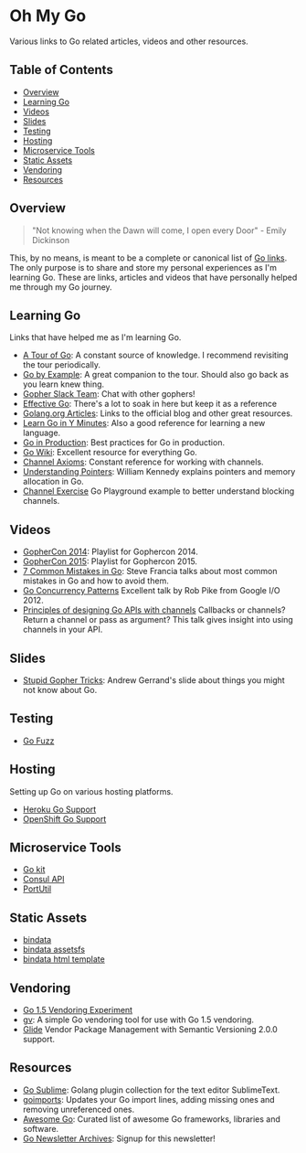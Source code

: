 Oh My Go
======================
Various links to Go related articles, videos and other resources. 

## Table of Contents

 * [Overview](#overview)
 * [Learning Go](#learning-go)
 * [Videos](#videos)
 * [Slides](#slides)
 * [Testing](#testing)
 * [Hosting](#hosting)
 * [Microservice Tools](#microservice-tools)
 * [Static Assets](#static-assets)
 * [Vendoring](#vendoring)
 * [Resources](#resources)

## Overview

> "Not knowing when the Dawn will come, I open every Door" - Emily Dickinson

This, by no means, is meant to be a complete or canonical list of [Go links](https://github.com/golang/go/wiki). The only purpose is to share and store my personal experiences as I'm learning Go. These are links, articles and videos that have personally helped me through my Go journey. 

## Learning Go
  
Links that have helped me as I'm learning Go.

  * [A Tour of Go](http://tour.golang.org/): A constant source of knowledge. I recommend revisiting the tour periodically.
  * [Go by Example](https://gobyexample.com/): A great companion to the tour. Should also go back as you learn knew thing.
  * [Gopher Slack Team](http://blog.gopheracademy.com/gophers-slack-community/): Chat with other gophers!
  * [Effective Go](https://golang.org/doc/effective_go.html): There's a lot to soak in here but keep it as a reference
  * [Golang.org Articles](https://golang.org/doc/#articles): Links to the official blog and other great resources.
  * [Learn Go in Y Minutes](http://learnxinyminutes.com/docs/go/): Also a good reference for learning a new language.
  * [Go in Production](http://peter.bourgon.org/go-in-production/): Best practices for Go in production.
  * [Go Wiki](https://github.com/golang/go/wiki): Excellent resource for everything Go.
  * [Channel Axioms](http://dave.cheney.net/2014/03/19/channel-axioms): Constant reference for working with channels.
  * [Understanding Pointers](http://www.goinggo.net/2013/07/understanding-pointers-and-memory.html): William Kennedy explains pointers and memory allocation in Go. 
  * [Channel Exercise](https://play.golang.org/p/QxgRxKkFMV) Go Playground example to better understand blocking channels.  

## Videos
  * [GopherCon 2014](https://youtu.be/dKGmK_Z1Zl0?list=PLE7tQUdRKcyb-k4TMNm2K59-sVlUJumw7): Playlist for Gophercon 2014.
  * [GopherCon 2015](https://m.youtube.com/playlist?list=PL218pariu7RGpQ12_epDk0EwOFXdfMajH): Playlist for Gophercon 2015.
  * [7 Common Mistakes in Go](https://youtu.be/29LLRKIL_TI): Steve Francia talks about most common mistakes in Go and how to avoid them.
  * [Go Concurrency Patterns](https://www.youtube.com/watch?v=f6kdp27TYZs) Excellent talk by Rob Pike from Google I/O 2012.
  * [Principles of designing Go APIs with channels](https://youtu.be/hFqXgmor74k) Callbacks or channels? Return a channel or pass as argument? This talk gives insight into using channels in your API.


## Slides

  * [Stupid Gopher Tricks](http://talks.golang.org/2015/tricks.slide): Andrew Gerrand's slide about things you might not know about Go.

## Testing

  * [Go Fuzz](https://github.com/dvyukov/go-fuzz)

## Hosting

Setting up Go on various hosting platforms.

  * [Heroku Go Support](https://devcenter.heroku.com/articles/go-support)
  * [OpenShift Go Support](https://hub.openshift.com/quickstarts/29-go-language)

## Microservice Tools

  * [Go kit](https://github.com/go-kit/kit)
  * [Consul API](https://github.com/hashicorp/consul/tree/master/api)
  * [PortUtil](https://github.com/forestgiant/portutil)

## Static Assets
  
  * [bindata](https://github.com/jteeuwen/go-bindata)
  * [bindata assetsfs](https://github.com/elazarl/go-bindata-assetfs)
  * [bindata html template](https://github.com/arschles/go-bindata-html-template)

## Vendoring

  * [Go 1.5 Vendoring Experiment](https://docs.google.com/document/d/1Bz5-UB7g2uPBdOx-rw5t9MxJwkfpx90cqG9AFL0JAYo/edit)
  * [gv](https://github.com/forestgiant/gv): A simple Go vendoring tool for use with Go 1.5 vendoring.
  * [Glide](https://github.com/Masterminds/glide) Vendor Package Management with Semantic Versioning 2.0.0 support.

## Resources

  * [Go Sublime](https://github.com/DisposaBoy/GoSublime): Golang plugin collection for the text editor SublimeText.
  * [goimports](http://godoc.org/golang.org/x/tools/cmd/goimports): Updates your Go import lines, adding missing ones and removing unreferenced ones.
  * [Awesome Go](https://github.com/avelino/awesome-go): Curated list of awesome Go frameworks, libraries and software.
  * [Go Newsletter Archives](http://golangweekly.com/issues): Signup for this newsletter!
